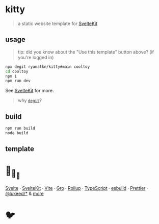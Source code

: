 # kitty

> a static website template for [SvelteKit](https://github.com/sveltejs/kit)

## usage

> tip: did you know about the "Use this template" button above? (if you're logged in)

```bash
npx degit ryanatkn/kitty#main cooltoy
cd cooltoy
npm i
npm run dev
```

See [SvelteKit](https://github.com/sveltejs/kit) for more.

> why [`degit`](https://github.com/Rich-Harris/degit)?

## build

```bash
npm run build
node build
```

## template

# :turtle:<sub>:turtle:</sub><sub><sub>:turtle:</sub></sub>

[Svelte](https://github.com/sveltejs/svelte) ∙
[SvelteKit](https://github.com/sveltejs/kit) ∙
[Vite](https://github.com/vitejs/vite) ∙
[Gro](https://github.com/feltcoop/gro) ∙
[Rollup](https://github.com/rollup/rollup) ∙
[TypeScript](https://github.com/microsoft/TypeScript) ∙
[esbuild](https://github.com/evanw/esbuild) ∙
[Prettier](https://github.com/prettier/prettier) ∙
[@lukeed\/\*](https://github.com/lukeed)
& [more](package.json)

# 🐦
